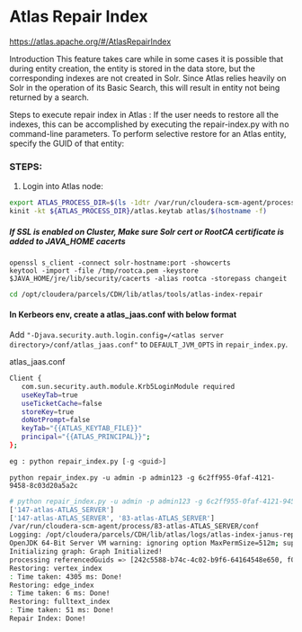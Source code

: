 # Atlas Repair Index

https://atlas.apache.org/#/AtlasRepairIndex

Introduction
  This feature takes care while in some cases it is possible that during entity creation, the entity is stored in the data store, but the corresponding indexes are not created in Solr.
  Since Atlas relies heavily on Solr in the operation of its Basic Search, this will result in entity not being returned by a search.

Steps to execute repair index in Atlas :
  If the user needs to restore all the indexes, this can be accomplished by executing the repair-index.py with no command-line parameters.
  To perform selective restore for an Atlas entity, specify the GUID of that entity:

### STEPS:

1. Login into Atlas node:

```bash
export ATLAS_PROCESS_DIR=$(ls -1dtr /var/run/cloudera-scm-agent/process/*ATLAS_SERVER | tail -1)
kinit -kt ${ATLAS_PROCESS_DIR}/atlas.keytab atlas/$(hostname -f)
```

##### If SSL is enabled on Cluster, Make sure Solr cert or RootCA certificate is added to JAVA_HOME cacerts
```
openssl s_client -connect solr-hostname:port -showcerts
keytool -import -file /tmp/rootca.pem -keystore $JAVA_HOME/jre/lib/security/cacerts -alias rootca -storepass changeit
```
```bash
cd /opt/cloudera/parcels/CDH/lib/atlas/tools/atlas-index-repair
```
#### In Kerbeors env, create a atlas_jaas.conf with below format

 Add `"-Djava.security.auth.login.config=/<atlas server directory>/conf/atlas_jaas.conf"` to `DEFAULT_JVM_OPTS` in `repair_index.py`.

atlas_jaas.conf
```bash
Client {
   com.sun.security.auth.module.Krb5LoginModule required
   useKeyTab=true
   useTicketCache=false
   storeKey=true
   doNotPrompt=false
   keyTab="{{ATLAS_KEYTAB_FILE}}"
   principal="{{ATLAS_PRINCIPAL}}";
};
```
```python
eg : python repair_index.py [-g <guid>]
```
`python repair_index.py -u admin -p admin123 -g 6c2ff955-0faf-4121-9458-8c03d20a5a2c`

```bash
# python repair_index.py -u admin -p admin123 -g 6c2ff955-0faf-4121-9458-8c03d20a5a2c
['147-atlas-ATLAS_SERVER']
['147-atlas-ATLAS_SERVER', '83-atlas-ATLAS_SERVER']
/var/run/cloudera-scm-agent/process/83-atlas-ATLAS_SERVER/conf
Logging: /opt/cloudera/parcels/CDH/lib/atlas/logs/atlas-index-janus-repair.log
OpenJDK 64-Bit Server VM warning: ignoring option MaxPermSize=512m; support was removed in 8.0
Initializing graph: Graph Initialized!
processing referencedGuids => [242c5588-b74c-4c02-b9f6-64164548e650, f0f71331-f6f9-46be-9108-5cd5b1a439d6, 3e1a9555-b766-4696-b398-ec7802852f99, 20162da5-5477-46c2-9b40-6bd82b550105, 6c2ff955-0faf-4121-9458-8c03d20a5a2c, 22d1da54-0fcb-4e1f-b498-d20c0792700d, 9399b96d-84ce-4654-a8d1-321e7434d8ef, e2f7ce29-18f8-4593-94d2-ee00a2c00f55, c4417e19-9145-49ec-b3b9-d02bf6ed836d, a3c9e9e5-43ee-42b5-bef2-cda3e93d6c92, 45e0d1c8-a762-4871-98cf-014a25267131, 5fdea1bd-bf4f-4843-9d74-a7274fdd4baf, c906e3fe-a7fa-4072-9d99-e2cd8c38abb0, edc88547-2ef2-43d3-9c8d-a8a80ef0307e, f98319c9-8bea-4309-a6f6-46b5fe187abb, e97f74e4-8c11-4c4b-b947-576b5a7a0d4e, 350fbb94-29e6-4117-87cd-0ac705838172, dc4725b4-3e7d-4973-a7b4-a6905764426a, 0e405071-3b0f-44ad-8a12-df8388d24999, e2309b47-5672-450d-bd72-2bff6e45f87f, e05ea3d1-c00d-47fd-b8a9-0727e44bef32, 9f163c1f-0fc7-4850-8b01-856bc202fbc1, 16a00c25-95be-445e-ac15-9cac549b39ca, bbda030e-d4df-453d-aff8-5a8c49fdabdc, 149f4595-7cfc-4df2-a0c6-d9505364e4b8, a87f1934-7b5f-45b7-9028-bce0bfa26dff, a043e941-5ba5-4e1e-a301-8ccf3a7d2b03, c3a7fc7a-7b27-4191-aa28-c80e5a819c84, a65edafe-5feb-4989-baab-9bc3ead7772c, 1583c775-47c9-483e-ac77-a53e6a0c1ee1, 96971889-d85b-4758-ae7c-56478b148754, b849bb27-1a53-4866-a2cc-e52fc01c6d57]
Restoring: vertex_index
: Time taken: 4305 ms: Done!
Restoring: edge_index
: Time taken: 6 ms: Done!
Restoring: fulltext_index
: Time taken: 51 ms: Done!
Repair Index: Done!
```
